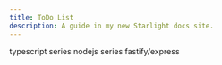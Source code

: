 ```yaml
---
title: ToDo List
description: A guide in my new Starlight docs site.
---
```


typescript series
nodejs series
fastify/express